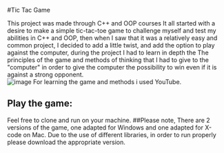 #Tic Tac Game

This project was made through C++ and OOP courses
It all started with a desire to make a simple tic-tac-toe game to challenge myself and test my abilities in C++ and OOP, then when I saw that it was a relatively easy and common project, I decided to add a little twist, and add the option to play against the computer, during the project I had to learn in depth the The principles of the game and methods of thinking that I had to give to the "computer" in order to give the computer the possibility to win even if it is against a strong opponent.\
![image](https://user-images.githubusercontent.com/114755882/208367701-158e20c2-a7bd-4cfd-8d87-5c49322c9d17.png)
For learning the game and methods i used YouTube.

## Play the game:
Feel free to clone and run on your machine.
##Please note,
There are 2 versions of the game, one adapted for Windows and one adapted for X-code on Mac.
Due to the use of different libraries, in order to run properly please download the appropriate version.
